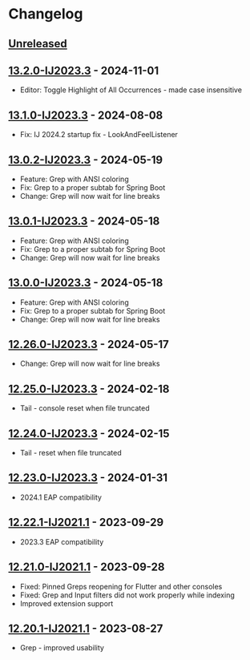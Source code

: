 # Changelog

## [Unreleased]

## [13.2.0-IJ2023.3] - 2024-11-01
- Editor: Toggle Highlight of All Occurrences - made case insensitive

## [13.1.0-IJ2023.3] - 2024-08-08
- Fix: IJ 2024.2 startup fix - LookAndFeelListener

## [13.0.2-IJ2023.3] - 2024-05-19
- Feature: Grep with ANSI coloring
- Fix: Grep to a proper subtab for Spring Boot
- Change: Grep will now wait for line breaks

## [13.0.1-IJ2023.3] - 2024-05-18
- Feature: Grep with ANSI coloring
- Fix: Grep to a proper subtab for Spring Boot
- Change: Grep will now wait for line breaks

## [13.0.0-IJ2023.3] - 2024-05-18
- Feature: Grep with ANSI coloring
- Fix: Grep to a proper subtab for Spring Boot
- Change: Grep will now wait for line breaks

## [12.26.0-IJ2023.3] - 2024-05-17
- Change: Grep will now wait for line breaks

## [12.25.0-IJ2023.3] - 2024-02-18
- Tail - console reset when file truncated

## [12.24.0-IJ2023.3] - 2024-02-15
- Tail - reset when file truncated

## [12.23.0-IJ2023.3] - 2024-01-31
- 2024.1 EAP compatibility

## [12.22.1-IJ2021.1] - 2023-09-29
- 2023.3 EAP compatibility

## [12.21.0-IJ2021.1] - 2023-09-28
- Fixed: Pinned Greps reopening for Flutter and other consoles
- Fixed: Grep and Input filters did not work properly while indexing
- Improved extension support

## [12.20.1-IJ2021.1] - 2023-08-27
- Grep - improved usability

[Unreleased]: https://github.com/krasa/GrepConsole/compare/v13.2.0-IJ2023.3...HEAD
[13.2.0-IJ2023.3]: https://github.com/krasa/GrepConsole/compare/v13.1.0-IJ2023.3...v13.2.0-IJ2023.3
[13.1.0-IJ2023.3]: https://github.com/krasa/GrepConsole/compare/v13.0.2-IJ2023.3...v13.1.0-IJ2023.3
[13.0.2-IJ2023.3]: https://github.com/krasa/GrepConsole/compare/v13.0.1-IJ2023.3...v13.0.2-IJ2023.3
[13.0.1-IJ2023.3]: https://github.com/krasa/GrepConsole/compare/v13.0.0-IJ2023.3...v13.0.1-IJ2023.3
[13.0.0-IJ2023.3]: https://github.com/krasa/GrepConsole/compare/v12.26.0-IJ2023.3...v13.0.0-IJ2023.3
[12.26.1-IJ2023.3]: https://github.com/krasa/GrepConsole/compare/v12.26.0-IJ2023.3...v12.26.1-IJ2023.3
[12.26.0-IJ2023.3]: https://github.com/krasa/GrepConsole/compare/v12.25.0-IJ2023.3...v12.26.0-IJ2023.3
[12.25.0-IJ2023.3]: https://github.com/krasa/GrepConsole/compare/v12.24.0-IJ2023.3...v12.25.0-IJ2023.3
[12.24.0-IJ2023.3]: https://github.com/krasa/GrepConsole/compare/v12.23.0-IJ2023.3...v12.24.0-IJ2023.3
[12.23.0-IJ2023.3]: https://github.com/krasa/GrepConsole/compare/v12.22.1-IJ2021.1...v12.23.0-IJ2023.3
[12.22.1-IJ2021.1]: https://github.com/krasa/GrepConsole/compare/v12.21.0-IJ2021.1...v12.22.1-IJ2021.1
[12.21.0-IJ2021.1]: https://github.com/krasa/GrepConsole/compare/v12.20.1-IJ2021.1...v12.21.0-IJ2021.1
[12.20.1-IJ2021.1]: https://github.com/krasa/GrepConsole/commits/v12.20.1-IJ2021.1
